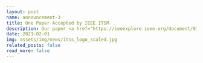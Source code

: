 ```yaml
---
layout: post
name: announcement-3
title: One Paper Accepted by IEEE ITSM
description: Our paper <a href="https://ieeexplore.ieee.org/document/9349962">Vehicle Trajectory Prediction Using LSTMs with Spatial-Temporal Attention Mechanisms</a> has been accepted by <a href="https://ieee-itss.org/pub/its-magazine/">IEEE ITSM</a>, a leading journal of Intelligent Transportation Systems. Congratulations to all the authors!
date: 2021-02-01
img: assets/img/news/itss_logo_scaled.jpg
related_posts: false
read_more: false
---
```

